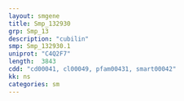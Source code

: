 ```yaml
---
layout: smgene
title: Smp_132930
grp: Smp_13
description: "cubilin"
smp: Smp_132930.1
uniprot: "C4Q2F7"
length:  3843
cdd: "cd00041, cl00049, pfam00431, smart00042"
kk: ns
categories: sm
---
```

